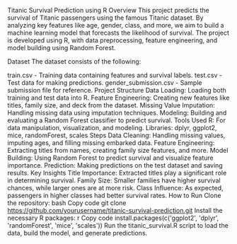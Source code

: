 Titanic Survival Prediction using R
Overview
This project predicts the survival of Titanic passengers using the famous Titanic dataset. By analyzing key features like age, gender, class, and more, we aim to build a machine learning model that forecasts the likelihood of survival. The project is developed using R, with data preprocessing, feature engineering, and model building using Random Forest.

Dataset
The dataset consists of the following:

train.csv - Training data containing features and survival labels.
test.csv - Test data for making predictions.
gender_submission.csv - Sample submission file for reference.
Project Structure
Data Loading: Loading both training and test data into R.
Feature Engineering: Creating new features like titles, family size, and deck from the dataset.
Missing Value Imputation: Handling missing data using imputation techniques.
Modeling: Building and evaluating a Random Forest classifier to predict survival.
Tools Used
R: For data manipulation, visualization, and modeling.
Libraries: dplyr, ggplot2, mice, randomForest, scales
Steps
Data Cleaning: Handling missing values, imputing ages, and filling missing embarked data.
Feature Engineering: Extracting titles from names, creating family size features, and more.
Model Building: Using Random Forest to predict survival and visualize feature importance.
Prediction: Making predictions on the test dataset and saving results.
Key Insights
Title Importance: Extracted titles play a significant role in determining survival.
Family Size: Smaller families have higher survival chances, while larger ones are at more risk.
Class Influence: As expected, passengers in higher classes had better survival rates.
How to Run
Clone the repository:
bash
Copy code
git clone https://github.com/yourusername/titanic-survival-prediction.git
Install the necessary R packages:
r
Copy code
install.packages(c('ggplot2', 'dplyr', 'randomForest', 'mice', 'scales'))
Run the titanic_survival.R script to load the data, build the model, and generate predictions.
